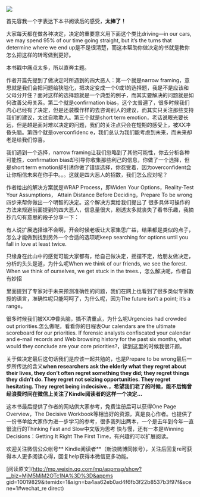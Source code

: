 ![](_resources/如何做一个更好的决定image0.png)

首先容我一个字表达下本书阅读后的感受，**太棒了！**

大家每天都在做各种决定，决定的重要意义用下面这个类比driving—in our cars, we may spend 95% of our time
going straight, but it’s the turns that determine where we end
up是不是很清楚，而这本帮助你做决定的书就是教你怎么把这样的转弯做到更好。

本书戳中痛点太多，所以直奔主题。

作者开篇先提到了做决定时所遇到的四大恶人：第一个就是narrow framing，意思就是我们会把问题给狭隘化，把决定变成一个0或1的选择题，我是不是应该和
父母分开住？面对这样的选择题就是一个典型的例子，而其实要解决的问题就是如何改善父母关系。第二个就是confirmation
bias，这个太普遍了，很多时候我们内心已经有了决定，但是还装模作样的去咨询别人的建议，而其实只关注那些支持我们的建议，太过自欺欺人。第三个就是short
term emotion，老话说眼光要长远，但是越是面对难以决定的问题，我们的关注点只会在短期的感受上，被XX冲昏头脑。第四个就是overconfidenc
e，我们总认为我们能考虑到未来，而未来却老是给我们惊喜。

我们遇到一个选择，narrow framing让我们忽略到了其他可能性，你去分析各种可能性，confirmation
bias却引导你收集那些利己的信息，你做了一个选择，但是short term
emotion却引诱你做了错误选择，你忍受着，因为overconfident会让你相信未来在你手中。。。这就是四大恶人的招数，我们怎么应对呢？

作者给出的解决方案就是WRAP Process，即Widen Your Options，Reality-Test Your Assumptions，
Attain Distance Before Deciding，Prepare To be wrong四步来帮你做出一个明智的决定。这个解决方案给我们提出了
很多具体可操作的方法来规避前面提到的四大恶人，信息量很大，剧透太多就丧失了看书乐趣，我摘抄几句有意思的段子分享一下：

有人说扩展选择谁不会啊，开会时候老板让大家集思广益，结果都是类似的点子，怎么才能做到找到另外一个合适的选项呢keep searching for
options until you fall in love at least twice.

只缘身在此山中的感觉可能大家都有，给自己做决定，摇摆不定，给朋友做决定，分析的头头是道，为什么呢When we think of our friends,
we see the forest. When we think of ourselves, we get stuck in the
trees.，怎么解决呢，作者自有妙招

里面提到了专家对于未来预测准确性的问题，我们在网上也看到了很多类似专家教授的语言，准确性呢只能呵呵了，为什么呢，因为The future isn’t a
point; it’s a range。

很多时候我们被XX冲昏头脑，搞不清重点，为什么呢Urgencies had crowded out priorities.怎么做呢，看看你的日程表Our
calendars are the ultimate scoreboard for our priorities. If forensic analysts
confiscated your calendar and e-mail records and Web browsing history for the
past six months, what would they conclude are your core
priorities?，读到这里的时候我很汗颜。

关于做决定最后这句话我们是应该一起共勉的，也是Prepare to be wrong最后一步所传达的含义**when researchers ask the
elderly what they regret about their lives, they don’t often regret something
they did; they regret things they didn’t do. They regret not seizing
opportunities. They regret hesitating. They regret being
indecisive.，希望我们老了的时候，能不后悔曾经浪费时间在微信上关注了Kindle阅读者的这样一个决定...**

  

这本书最后提供了作者的网站供大家参考，免费注册后可以获得One Page Overview，The Decisive
Workbook等相当好的资源，真是良心作者。也提供了一份书单给大家作为进一步学习的参考，很多我列出两本，一个是去年到今年一直很流行的Thinking
Fast and Slow中文版为思考 快与慢，还有一本是Winning Decisions：Getting It Right The First
Time，有兴趣的可以扩展阅读。

  

欢迎关注微信公众帐号**  Kindle阅读者**（新浪微博同帐号），关注后回复re可获得本人更多阅读心得，回复help获得本微信更多功能。

  

[阅读原文](http://mp.weixin.qq.com/mp/appmsg/show?__biz=MjM5MjM2OTc1NA%3D%3D&appms
gid=10019829&itemidx=1&sign=ba4aa62eb0ad4f6fb3f22b8537b3f97f&scene=1#wechat_re
direct)

